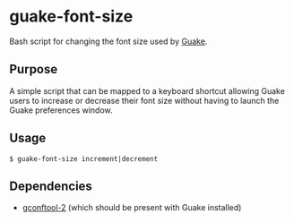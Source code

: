 # guake-font-size
Bash script for changing the font size used by [Guake](http://guake-project.org).

## Purpose
A simple script that can be mapped to a keyboard shortcut allowing
Guake users to increase or decrease their font size without having to
launch the Guake preferences window.

## Usage
    $ guake-font-size increment|decrement

## Dependencies
* [gconftool-2](http://www.linuxfromscratch.org/blfs/view/svn/gnome/GConf.html) (which should be present with Guake installed)
